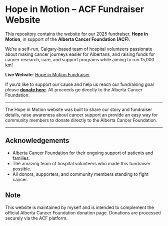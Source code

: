 # Hope in Motion – ACF Fundraiser Website

This repository contains the website for our 2025 fundraiser, **Hope in Motion**, in support of the **Alberta Cancer Foundation (ACF)**.  

We’re a self-run, Calgary-based team of hospital volunteers passionate about making cancer journeys easier for Albertans, and raising funds for cancer research, care, and support programs while aiming to run 15,000 km!

**Live Website**: [Hope in Motion Fundraiser](https://a-a-john.github.io/ACF-Fundraiser-Website/)

If you’d like to support our cause and help us reach our fundraising goal please [**donate here**](https://fundraise.albertacancer.ca/HopeInMotion). All proceeds go directly to the Alberta Cancer Foundation.  

---
The Hope in Motion website was built to share our story and fundraiser details, raise awareness about cancer support an provide an easy way for community members to donate directly to the Alberta Cancer Foundation.  

---

## Acknowledgements
- Alberta Cancer Foundation for their ongoing support of patients and families.  
- The amazing team of hospital volunteers who made this fundraiser possible.  
- All donors, supporters, and community members standing to fight cancer.

## Note
This website is maintained by myself and is intended to complement the official Alberta Cancer Foundation donation page. Donations are processed securely via the ACF platform.
